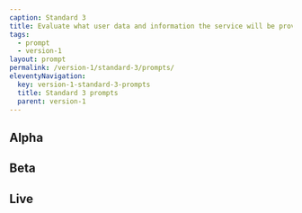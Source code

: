 ```yaml
---
caption: Standard 3
title: Evaluate what user data and information the service will be providing or storing, and address the security level, legal responsibilities, and risks associated with the service (consulting with experts where appropriate).
tags:
  - prompt
  - version-1
layout: prompt
permalink: /version-1/standard-3/prompts/
eleventyNavigation:
  key: version-1-standard-3-prompts
  title: Standard 3 prompts
  parent: version-1
---
```


## Alpha

## Beta

## Live
